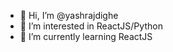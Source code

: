 - 👋 Hi, I’m @yashrajdighe
- 👀 I’m interested in ReactJS/Python
- 🌱 I’m currently learning ReactJS

<!---
yashrajdighe/yashrajdighe is a ✨ special ✨ repository because its `README.md` (this file) appears on your GitHub profile.
You can click the Preview link to take a look at your changes.
--->
